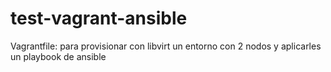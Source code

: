 # test-vagrant-ansible

Vagrantfile:
 para provisionar con libvirt un entorno con 2 nodos y aplicarles un playbook de ansible



